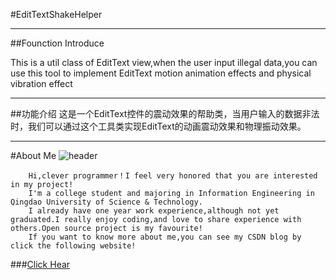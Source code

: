 #EditTextShakeHelper
***
##Founction Introduce

This is a util class of EditText view,when the user input illegal data,you can use this tool to implement EditText motion animation effects and physical vibration effect
***
##功能介绍
这是一个EditText控件的震动效果的帮助类，当用户输入的数据非法时，我们可以通过这个工具类实现EditText的动画震动效果和物理振动效果。
***
#About Me
![header](http://avatar.csdn.net/C/6/8/1_bz419927089.jpg)
</br>

```
    Hi,clever programmer！I feel very honored that you are interested in my project!
    I'm a college student and majoring in Information Engineering in Qingdao University of Science & Technology.
    I already have one year work experience,although not yet graduated.I really enjoy coding,and love to share experience with others.Open source project is my favourite!
    If you want to know more about me,you can see my CSDN blog by click the following website!
```
###[Click Hear](http://blog.csdn.net/zhaokaiqiang1992)